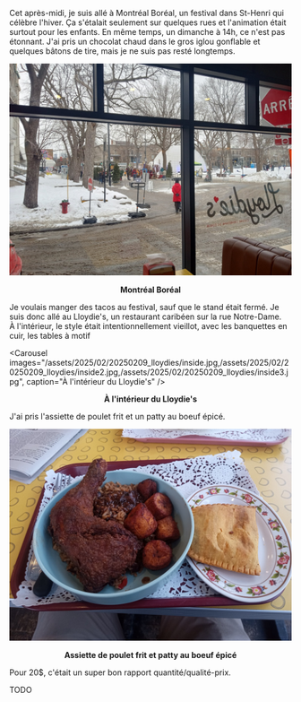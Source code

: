 Cet après-midi, je suis allé à Montréal Boréal, un festival dans St-Henri qui célèbre l'hiver. Ça s'étalait seulement sur quelques rues et l'animation était surtout pour les enfants. En même temps, un dimanche à 14h, ce n'est pas étonnant. J'ai pris un chocolat chaud dans le gros iglou gonflable et quelques bâtons de tire, mais je ne suis pas resté longtemps.

![Montréal Boréal](/assets/2025/02/20250209_lloydies/outside.jpg)
<p align="center"><b>Montréal Boréal</b></p>

Je voulais manger des tacos au festival, sauf que le stand était fermé. Je suis donc allé au Lloydie's, un restaurant caribéen sur la rue Notre-Dame.  
À l'intérieur, le style était intentionnellement vieillot, avec les banquettes en cuir, les tables à motif

<Carousel
    images="/assets/2025/02/20250209_lloydies/inside.jpg,/assets/2025/02/20250209_lloydies/inside2.jpg,/assets/2025/02/20250209_lloydies/inside3.jpg",
    caption="À l'intérieur du Lloydie's"
/>
<p align="center"><b>À l'intérieur du Lloydie's</b></p>

J'ai pris l'assiette de poulet frit et un patty au boeuf épicé. 

![Assiette de poulet frit et patty au boeuf épicé](/assets/2025/02/20250209_lloydies/chicken.jpg)
<p align="center"><b>Assiette de poulet frit et patty au boeuf épicé</b></p>

Pour 20$, c'était un super bon rapport quantité/qualité-prix.

TODO
